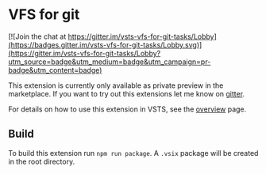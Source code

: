 # VFS for git

[![Join the chat at https://gitter.im/vsts-vfs-for-git-tasks/Lobby](https://badges.gitter.im/vsts-vfs-for-git-tasks/Lobby.svg)](https://gitter.im/vsts-vfs-for-git-tasks/Lobby?utm_source=badge&utm_medium=badge&utm_campaign=pr-badge&utm_content=badge)

This extension is currently only available as private preview in the marketplace. If you want to try out this extensions let me know on [gitter](https://gitter.im/vsts-vfs-for-git-tasks/Lobby).

For details on how to use this extension in VSTS, see the [overview](overview.md) page.

## Build

To build this extension run `npm run package`. A `.vsix` package will be created in the root directory.
